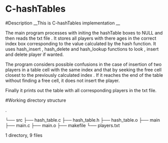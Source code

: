 # C-hashTables
#Description
__This is C-hashTables implementation __ 

The main program processes with initing the hashTable boxes to NULL and then  reads the txt file .
It stores all players with there ages in the correct index box corresponding to the value calculated by the hash function.
It uses hash_insert , hash_delete and hash_lookup functions to look , insert and delete player if wanted.

The program considers possible confusions in the case of insertion of two players in a table cell with the same index and that by seeking the free cell closest to 
the previously calculated  index .
If it reaches the end of the table without finding a free cell, it does not insert the player.


Finally it prints out the table with all corresponding players in the txt file.

#Working directory structure

   .

   └── src
         ├── hash_table.c
         ├── hash_table.h
         ├── hash_table.o
         ├── main
         ├── main.c
         ├── main.o
         ├── makefile
         └── players.txt
    
        
1 directory, 9 files

